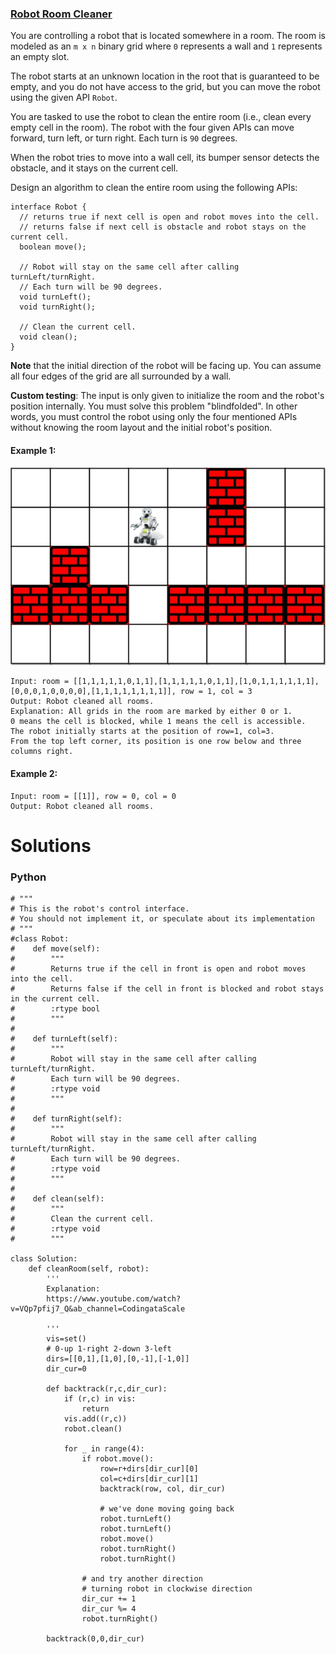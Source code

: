 ### [Robot Room Cleaner](https://leetcode.com/problems/robot-room-cleaner/) <br>

You are controlling a robot that is located somewhere in a room. The room is modeled as an `m x n` binary grid where `0` represents a wall and `1` represents an empty slot.

The robot starts at an unknown location in the root that is guaranteed to be empty, and you do not have access to the grid, but you can move the robot using the given API `Robot`.

You are tasked to use the robot to clean the entire room (i.e., clean every empty cell in the room). The robot with the four given APIs can move forward, turn left, or turn right. Each turn is `90` degrees.

When the robot tries to move into a wall cell, its bumper sensor detects the obstacle, and it stays on the current cell.

Design an algorithm to clean the entire room using the following APIs:

```
interface Robot {
  // returns true if next cell is open and robot moves into the cell.
  // returns false if next cell is obstacle and robot stays on the current cell.
  boolean move();

  // Robot will stay on the same cell after calling turnLeft/turnRight.
  // Each turn will be 90 degrees.
  void turnLeft();
  void turnRight();

  // Clean the current cell.
  void clean();
}

```


**Note** that the initial direction of the robot will be facing up. You can assume all four edges of the grid are all surrounded by a wall.

**Custom testing**:
The input is only given to initialize the room and the robot's position internally. You must solve this problem "blindfolded". In other words, you must control the robot using only the four mentioned APIs without knowing the room layout and the initial robot's position.



#### Example 1:
<img src="../../../../../images/489lc-grid.jpg">

```
Input: room = [[1,1,1,1,1,0,1,1],[1,1,1,1,1,0,1,1],[1,0,1,1,1,1,1,1],[0,0,0,1,0,0,0,0],[1,1,1,1,1,1,1,1]], row = 1, col = 3
Output: Robot cleaned all rooms.
Explanation: All grids in the room are marked by either 0 or 1.
0 means the cell is blocked, while 1 means the cell is accessible.
The robot initially starts at the position of row=1, col=3.
From the top left corner, its position is one row below and three columns right.

```

#### Example 2:

```
Input: room = [[1]], row = 0, col = 0
Output: Robot cleaned all rooms.

```



# Solutions

### Python
```
# """
# This is the robot's control interface.
# You should not implement it, or speculate about its implementation
# """
#class Robot:
#    def move(self):
#        """
#        Returns true if the cell in front is open and robot moves into the cell.
#        Returns false if the cell in front is blocked and robot stays in the current cell.
#        :rtype bool
#        """
#
#    def turnLeft(self):
#        """
#        Robot will stay in the same cell after calling turnLeft/turnRight.
#        Each turn will be 90 degrees.
#        :rtype void
#        """
#
#    def turnRight(self):
#        """
#        Robot will stay in the same cell after calling turnLeft/turnRight.
#        Each turn will be 90 degrees.
#        :rtype void
#        """
#
#    def clean(self):
#        """
#        Clean the current cell.
#        :rtype void
#        """

class Solution:
    def cleanRoom(self, robot):
        '''
        Explanation:
        https://www.youtube.com/watch?v=VQp7pfij7_Q&ab_channel=CodingataScale
        
        '''
        vis=set()
        # 0-up 1-right 2-down 3-left
        dirs=[[0,1],[1,0],[0,-1],[-1,0]]
        dir_cur=0
        
        def backtrack(r,c,dir_cur):
            if (r,c) in vis:
                return
            vis.add((r,c))
            robot.clean()
            
            for _ in range(4):
                if robot.move():
                    row=r+dirs[dir_cur][0]
                    col=c+dirs[dir_cur][1]
                    backtrack(row, col, dir_cur)

                    # we've done moving going back
                    robot.turnLeft()
                    robot.turnLeft()
                    robot.move()
                    robot.turnRight()
                    robot.turnRight()

                # and try another direction
                # turning robot in clockwise direction
                dir_cur += 1
                dir_cur %= 4
                robot.turnRight()
            
        backtrack(0,0,dir_cur)

```
